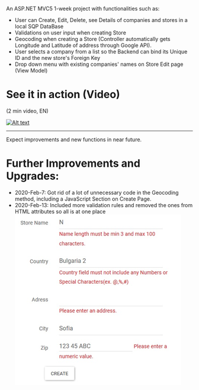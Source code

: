  An ASP.NET MVC5 1-week project with functionalities such as:

- User can Create, Edit, Delete, see Details of companies and stores in a local SQP DataBase
- Validations on user input when creating Store
- Geocoding when creating a Store (Controller automatically gets Longitude and Latitude of address through Google API).
- User selects a company from a list so the Backend can bind its Unique ID and the new store's Foreign Key
- Drop down menu with existing companies' names on Store Edit page (View Model)

# See it in action (Video)
(2 min video, EN)

[![Alt text](https://img.youtube.com/vi/nxLr9Sv9Ezc/0.jpg)](https://www.youtube.com/watch?v=nxLr9Sv9Ezc)

---------------
Expect improvements and new functions in near future.

# Further Improvements and Upgrades:
- 2020-Feb-7: Got rid of a lot of unnecessary code in the Geocoding method, including a JavaScript Section on Create Page.   
- 2020-Feb-13: Included more validation rules and removed the ones from HTML attributes so all is at one place
![Validation](/CompaniesYK/CompaniesYK.WebUI/Content/DesignImages/val.jpg)
